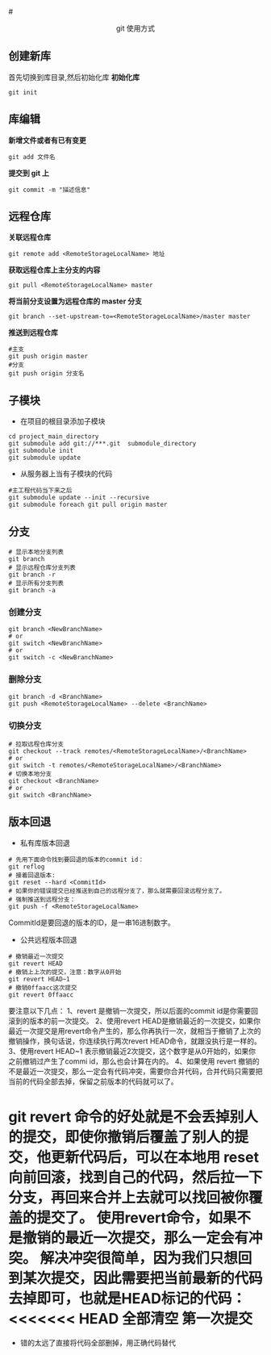 <!-- @import "my-style.less" -->

#<center>git 使用方式</center>

## 创建新库

首先切换到库目录,然后初始化库
**初始化库**

```shell
git init
```

## 库编辑

**新增文件或者有已有变更**

```shell
git add 文件名
```

**提交到 git 上**

```shell
git commit -m "描述信息"
```

## 远程仓库

**关联远程仓库**

```shell
git remote add <RemoteStorageLocalName> 地址
```

**获取远程仓库上主分支的内容**

```shell
git pull <RemoteStorageLocalName> master
```

**将当前分支设置为远程仓库的 master 分支**

```shell
git branch --set-upstream-to=<RemoteStorageLocalName>/master master
```

**推送到远程仓库**

```shell
#主支
git push origin master
#分支
git push origin 分支名
```

## 子模块

- 在项目的根目录添加子模块

```shell
cd project_main_directory
git submodule add git://***.git  submodule_directory
git submodule init
git submodule update
```

- 从服务器上当有子模块的代码

```shell
#主工程代码当下来之后
git submodule update --init --recursive
git submodule foreach git pull origin master
```

## 分支
```shell
# 显示本地分支列表
git branch
# 显示远程仓库分支列表
git branch -r
# 显示所有分支列表
git branch -a
```
### 创建分支
```shell
git branch <NewBranchName>
# or
git switch <NewBranchName>
# or
git switch -c <NewBranchName>
```
### 删除分支
```shell
git branch -d <BranchName>
git push <RemoteStorageLocalName> --delete <BranchName>
```
### 切换分支
```shell
# 拉取远程仓库分支
git checkout --track remotes/<RemoteStorageLocalName>/<BranchName>
# or
git switch -t remotes/<RemoteStorageLocalName>/<BranchName>
# 切换本地分支
git checkout <BranchName> 
# or 
git switch <BranchName>
```

## 版本回退
- 私有库版本回退
```shell
# 先用下面命令找到要回退的版本的commit id：
git reflog
# 接着回退版本:
git reset --hard <CommitId>
# 如果你的错误提交已经推送到自己的远程分支了，那么就需要回滚远程分支了。
# 强制推送到远程分支：
git push -f <RemoteStorageLocalName>
```
CommitId是要回退的版本的ID，是一串16进制数字。

- 公共远程版本回退
```shell
# 撤销最近一次提交
git revert HEAD                     
# 撤销上上次的提交，注意：数字从0开始
git revert HEAD~1                   
# 撤销0ffaacc这次提交
git revert 0ffaacc                  
```
要注意以下几点：
    1、revert 是撤销一次提交，所以后面的commit id是你需要回滚到的版本的前一次提交。
    2、使用revert HEAD是撤销最近的一次提交，如果你最近一次提交是用revert命令产生的，那么你再执行一次，就相当于撤销了上次的撤销操作，换句话说，你连续执行两次revert HEAD命令，就跟没执行是一样的。
    3、使用revert HEAD~1 表示撤销最近2次提交，这个数字是从0开始的，如果你之前撤销过产生了commi id，那么也会计算在内的。
    4、如果使用 revert 撤销的不是最近一次提交，那么一定会有代码冲突，需要你合并代码，合并代码只需要把当前的代码全部去掉，保留之前版本的代码就可以了。

git revert 命令的好处就是不会丢掉别人的提交，即使你撤销后覆盖了别人的提交，他更新代码后，可以在本地用 reset 向前回滚，找到自己的代码，然后拉一下分支，再回来合并上去就可以找回被你覆盖的提交了。
使用revert命令，如果不是撤销的最近一次提交，那么一定会有冲突。
解决冲突很简单，因为我们只想回到某次提交，因此需要把当前最新的代码去掉即可，也就是HEAD标记的代码：
<<<<<<< HEAD
全部清空
第一次提交
=======

- 错的太远了直接将代码全部删掉，用正确代码替代
